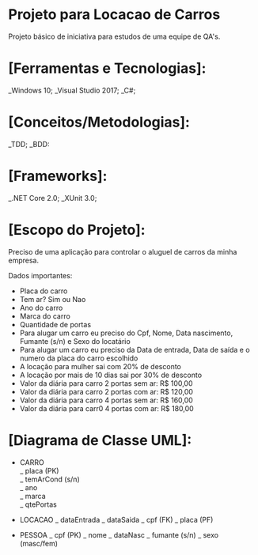 # Projeto para Locacao de Carros

Projeto básico de iniciativa para estudos de uma equipe de QA's.

# [Ferramentas e Tecnologias]:
_Windows 10;
_Visual Studio 2017;
_C#;

# [Conceitos/Metodologias]:
_TDD;
_BDD:

# [Frameworks]:
_.NET Core 2.0;
_XUnit 3.0;

# [Escopo do Projeto]:

Preciso de uma aplicação para controlar o aluguel de carros da minha empresa.

Dados importantes:
- Placa do carro
- Tem ar? Sim ou Nao
- Ano do carro
- Marca do carro
- Quantidade de portas
- Para alugar um carro eu preciso do Cpf, Nome, Data nascimento, Fumante (s/n) e Sexo do locatário
- Para alugar um carro eu preciso da Data de entrada, Data de saída e o numero da placa do carro escolhido
- A locação para mulher sai com 20% de desconto
- A locação por mais de 10 dias sai por 30% de desconto
- Valor da diária para carro 2 portas sem ar: R$ 100,00
- Valor da diária para carro 2 portas com ar: R$ 120,00
- Valor da diária para carro 4 portas sem ar: R$ 160,00
- Valor da diária para carr0 4 portas com ar: R$ 180,00

# [Diagrama de Classe UML]:
- CARRO                        
_ placa (PK)                
_ temArCond (s/n)            
_ ano                    
_ marca                    
_ qtePortas                           

- LOCACAO
_ dataEntrada
_ dataSaida
_ cpf (FK)
_ placa (PF)

- PESSOA
_ cpf (PK)
_ nome
_ dataNasc
_ fumante (s/n)
_ sexo (masc/fem)
